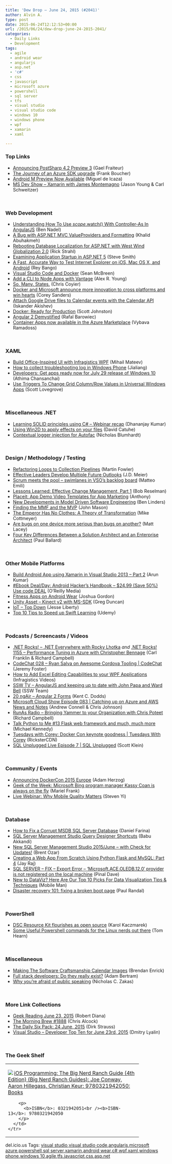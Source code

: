 ```yaml
---
title: 'Dew Drop – June 24, 2015 (#2041)'
author: Alvin A.
type: post
date: 2015-06-24T12:12:53+00:00
url: /2015/06/24/dew-drop-june-24-2015-2041/
categories:
  - Daily Links
  - Development
tags:
  - agile
  - android wear
  - angularjs
  - asp.net
  - 'c#'
  - css
  - javascript
  - microsoft azure
  - powershell
  - sql server
  - tfs
  - visual studio
  - visual studio code
  - windows 10
  - windows phone
  - wpf
  - xamarin
  - xaml

---
```

### <a name="top"></a>Top Links

  * <a href="http://feedproxy.google.com/~r/postsharp/~3/BuGiZ2Vb1kM/post.aspx" target="_blank">Announcing PostSharp 4.2 Preview 3</a> (Gael Fraiteur)
  * <a href="http://www.frankysnotes.com/2015/06/the-journey-of-azure-sdk-upgrade.html" target="_blank">The Journey of an Azure SDK upgrade</a> (Frank Boucher)
  * <a href="http://blog.xamarin.com/android-m-preview-now-available/" target="_blank">Android M Preview Now Available</a> (Miguel de Icaza)
  * <a href="http://msdevshow.com/2015/06/xamarin-with-james-montemagno/" target="_blank">MS Dev Show &#8211; Xamarin with James Montemagno</a> (Jason Young & Carl Schweitzer)

&nbsp;

### <a name="web"></a>Web Development

  * <a href="http://www.bennadel.com/blog/2852-understanding-how-to-use-scope-watch-with-controller-as-in-angularjs.htm" target="_blank">Understanding How To Use $scope.$watch() With Controller-As In AngularJS</a> (Ben Nadel)
  * <a href="http://khalidabuhakmeh.com/a-bug-with-asp-net-mvc-valueproviders-and-formatting" target="_blank">A Bug with ASP.NET MVC ValueProviders and Formatting</a> (Khalid Abuhakmeh)
  * <a href="http://feedproxy.google.com/~r/RickStrahl/~3/I7HmCQMAsZs/Rebooting-Database-Localization-for-ASPNET-with-West-Wind-Globalization-20" target="_blank">Rebooting Database Localization for ASP.NET with West Wind Globalization 2.0</a> (Rick Strahl)
  * <a href="http://blog.falafel.com/examining-application-startup-in-asp-net-5/" target="_blank">Examining Application Startup in ASP.NET 5</a> (Steve Smith)
  * <a href="http://code.tutsplus.com/tutorials/a-fast-accurate-way-to-test-internet-explorer-on-ios-mac-os-x-and-android--cms-24192" target="_blank">A Fast, Accurate Way to Test Internet Explorer on iOS, Mac OS X, and Android</a> (Rey Bango)
  * <a href="http://blogs.msdn.com/b/vscode/archive/2015/06/23/visual-studio-code-and-docker.aspx" target="_blank">Visual Studio Code and Docker</a> (Sean McBreen)
  * <a href="http://feedproxy.google.com/~r/dailyjs/~3/ESQsE2x5JlE/" target="_blank">Add a CLI to Node Apps with Vantage</a> (Alex R. Young)
  * <a href="https://css-tricks.com/so-many-states/" target="_blank">So. Many. States.</a> (Chris Coyier)
  * <a href="http://azure.microsoft.com/blog/2015/06/23/docker-and-microsoft-announce-more-innovation-to-cross-platforms-and-win-hearts/" target="_blank">Docker and Microsoft announce more innovation to cross platforms and win hearts</a> (Corey Sanders)
  * <a href="http://feedproxy.google.com/~r/GDBcode/~3/ouryejp9IrE/attach-google-drive-files-to-calendar.html" target="_blank">Attach Google Drive files to Calendar events with the Calendar API</a> (Iskander Akishev)
  * <a href="http://blog.docker.com/2015/06/docker-ready-for-production/" target="_blank">Docker: Ready for Production</a> (Scott Johnston)
  * <a href="http://blog.goyello.com/2015/06/23/angular-2/" target="_blank">Angular 2 Demystified</a> (Rafal Barowiec)
  * <a href="http://azure.microsoft.com/blog/2015/06/23/container-apps-now-available-in-the-azure-marketplace/" target="_blank">Container Apps now available in the Azure Marketplace</a> (Vybava Ramadoss)

&nbsp;

### <a name="silverlight"></a>XAML

  * <a href="http://www.infragistics.com/community/blogs/mihail_mateev/archive/2015/06/23/build-office-inspired-ui-with-infragistics-wpf.aspx" target="_blank">Build Office-Inspired UI with Infragistics WPF</a> (Mihail Mateev)
  * <a href="http://feedproxy.google.com/~r/geekswithblogs/~3/j6j6BhgTL7s/how-to-collect-troubleshooting-log-in-windows-phone.aspx" target="_blank">How to collect troubleshooting log in Windows Phone</a> (Jialiang)
  * <a href="http://blogs.microsoft.com/firehose/2015/06/23/developers-get-apps-ready-now-for-july-29-release-of-windows-10/" target="_blank">Developers: Get apps ready now for July 29 release of Windows 10</a> (Athima Chansanchai)
  * <a href="http://metronuggets.com/2015/06/23/use-triggers-to-change-grid-columnrow-values-in-universal-windows-apps/" target="_blank">Use Triggers To Change Grid Column/Row Values in Universal Windows Apps</a> (Scott Lovegrove)

&nbsp;

### <a name="dotnet"></a>Miscellaneous .NET

  * <a href="http://www.infragistics.com/community/blogs/dhananjay_kumar/archive/2015/06/23/learning-solid-principles-using-c-webinar-recap.aspx" target="_blank">Learning SOLID principles using C# &#8211; Webinar recap</a> (Dhananjay Kumar)
  * <a href="http://blogs.msdn.com/b/eternalcoding/archive/2015/06/23/using-win2d-to-apply-effects-on-your-files.aspx" target="_blank">Using Win2D to apply effects on your files</a> (David Catuhe)
  * <a href="http://nblumhardt.com/2015/06/contextual-logger-injection-for-autofac/" target="_blank">Contextual logger injection for Autofac</a> (Nicholas Blumhardt)

&nbsp;

### <a name="design"></a>Design / Methodology / Testing

  * <a href="http://martinfowler.com/articles/refactoring-pipelines.html" target="_blank">Refactoring Loops to Collection Pipelines</a> (Martin Fowler)
  * <a href="http://feedproxy.google.com/~r/SourcesOfInsight/~3/w_T0YoD6EMg/" target="_blank">Effective Leaders Develop Multiple Future Outlooks</a> (J.D. Meier)
  * <a href="http://feedproxy.google.com/~r/MattsAlmSpace/~3/gMNGRCbpqkY/scrum-meets-pool-swimlanes-in-vsos.html" target="_blank">Scrum meets the pool – swimlanes in VSO’s backlog board</a> (Matteo Emili)
  * <a href="http://www.developer.com/mgmt/lessons-learned-effective-change-management-part-1.html" target="_blank">Lessons Learned: Effective Change Management, Part 1</a> (Bob Reselman)
  * <a href="http://feedproxy.google.com/~r/uxmovement/~3/hKPgMLQY1A8/" target="_blank">Placeit: App Demo Video Templates for App Marketing</a> (Anthony)
  * <a href="http://www.infoq.com/news/2015/06/model-driven-software?utm_campaign=infoq_content&utm_source=infoq&utm_medium=feed&utm_term=global" target="_blank">New Developments in Model Driven Software Engineering</a> (Ben Linders)
  * <a href="http://feedproxy.google.com/~r/LeadingAgile/~3/Yjr8PAYCkNo/" target="_blank">Finding the MMF and the MVP</a> (John Mason)
  * <a href="http://feedproxy.google.com/~r/LeadingAgile/~3/I5yoU_TBe7s/" target="_blank">The Emperor Has No Clothes: A Theory of Transformation</a> (Mike Cottmeyer)
  * <a href="http://feedproxy.google.com/~r/MattLacey/~3/EOmVl5ol8Zs/are-bugs-on-one-device-more-serious.html" target="_blank">Are bugs on one device more serious than bugs on another?</a> (Matt Lacey)
  * <a href="http://www.wintellect.com/devcenter/paulballard/four-key-differences-between-a-solution-architect-and-an-enterprise-architect" target="_blank">Four Key Differences Between a Solution Architect and an Enterprise Architect</a> (Paul Ballard)

&nbsp;

### <a name="mobile"></a>Other Mobile Platforms

  * <a href="http://dailydotnettips.com/2015/06/23/build-android-app-using-xamarin-in-visual-studio-2013-part-2/" target="_blank">Build Android App using Xamarin in Visual Studio 2013 – Part 2</a> (Arun Kumar)
  * <a href="http://feedproxy.google.com/~r/oreilly/news/~3/4SFqf4nIqqY/9781118608647.do" target="_blank">#Ebook Deal/Day: Android Hacker&#8217;s Handbook &#8211; $24.99 (Save 50%) Use code DEAL</a> (O&#8217;Reilly Media)
  * <a href="http://feedproxy.google.com/~r/blogspot/hsDu/~3/ael51gAZ_jI/fitness-apps-on-android-wear.html" target="_blank">Fitness Apps on Android Wear</a> (Joshua Gordon)
  * <a href="https://channel9.msdn.com/coding4fun/kinect/Unity-Asset-Kinect-v2-with-MS-SDK" target="_blank">Unity Asset &#8211; Kinect v2 with MS-SDK</a> (Greg Duncan)
  * <a href="http://blog.falafel.com/iot-top-down/" target="_blank">IoT – Top Down</a> (Jesse Liberty)
  * <a href="https://www.udemy.com/swift-learn-apples-new-programming-language-by-examples/#tentips" target="_blank">Top 10 Tips to Speed up Swift Learning</a> (Udemy)

&nbsp;

### <a name="podcasts"></a>Podcasts / Screencasts / Videos

  * <a href="http://www.dotnetrocks.com/default.aspx?ShowNum=1156" target="_blank">.NET Rocks! &#8211; .NET Everywhere with Rocky Lhotka</a> _and_&nbsp;<a href="http://www.dotnetrocks.com/default.aspx?ShowNum=1155" target="_blank">.NET Rocks! 1155 &#8211; Performance Tuning in Azure with Christopher Bennage</a> (Carl Franklin & Richard Campbell)
  * <a href="https://channel9.msdn.com/Shows/codechat/028" target="_blank">CodeChat 028 &#8211; Ryan Salva on Awesome Cordova Tooling | CodeChat</a> (Jeremy Foster)
  * <a href="http://www.infragistics.com/community/blogs/ig_videos/archive/2015/06/23/how-to-add-excel-editing-capabilities-to-your-wpf-applications.aspx" target="_blank">How to Add Excel Editing Capabilities to your WPF Applications</a> (Infragistics Videos)
  * <a href="http://tv.ssw.com/6122/angularjs-and-keeping-up-to-date-with-john-papa-and-ward-bell" target="_blank">SSW TV &#8211; AngularJS and keeping up to date with John Papa and Ward Bell</a> (SSW Team)
  * <a href="http://audio.angular-air.com/e/20-ngair-angular-2-forms/" target="_blank">20 ngAir &#8211; Angular 2 Forms</a> (Kent C. Dodds)
  * <a href="http://feeds.microsoftcloudshow.com/~r/microsoftcloudshowepisodes/~3/0HixLPVvbq4/083-catching-up-on-azure-and-aws-news-and-notes" target="_blank">Microsoft Cloud Show Episode 083 | Catching up on Azure and AWS News and Notes</a> (Andrew Connell & Chris Johnson)
  * <a href="http://feedproxy.google.com/~r/RunaAsRadioWma/~3/5Oe8qQvqQ3s/default.aspx" target="_blank">RunAs Radio &#8211; Bringing Yammer to your Organization with Chris Poteet</a> (Richard Campbell)
  * <a href="http://www.talkpythontome.com/episodes/show/13" target="_blank">Talk Python to Me #13 Flask web framework and much, much more</a> (Michael Kennedy)
  * <a href="https://channel9.msdn.com/Shows/Tuesdays-With-Corey/Tuesdays-with-Corey-Docker-Con-keynote-goodness" target="_blank">Tuesdays with Corey: Docker Con keynote goodness | Tuesdays With Corey</a> (RicksterCDN)
  * <a href="https://channel9.msdn.com/Shows/SQL-Unplugged/SQL-Unplugged-Live-Episode-7" target="_blank">SQL Unplugged Live Episode 7 | SQL Unplugged</a> (Scott Klein)

&nbsp;

### <a name="events"></a>Community / Events

  * <a href="http://blog.docker.com/2015/06/announcing-dockercon-2015-europe/" target="_blank">Announcing DockerCon 2015 Europe</a> (Adam Herzog)
  * <a href="http://feedproxy.google.com/~r/geekwire/~3/_o8TUU2MWh0/" target="_blank">Geek of the Week: Microsoft Bing program manager Kassy Coan is always on the fly</a> (Mariel Frank)
  * <a href="http://blog.xamarin.com/live-webinar-why-mobile-quality-matters/" target="_blank">Live Webinar: Why Mobile Quality Matters</a> (Steven Yi)

&nbsp;

### <a name="sql"></a>Database

  * <a href="http://feedproxy.google.com/~r/MSSQLTips-LatestSqlServerTips/~3/ghIkkVwb5rw/tip.asp" target="_blank">How to Fix a Corrupt MSDB SQL Server Database</a> (Daniel Farina)
  * <a href="http://feedproxy.google.com/~r/MSSQLTips-LatestSqlServerTips/~3/6TdXNaMXWR0/tip.asp" target="_blank">SQL Server Management Studio Query Designer Shortcuts</a> (Babu Akkandi)
  * <a href="http://feedproxy.google.com/~r/BrentOzar-SqlServerDba/~3/vUCPexZClh4/" target="_blank">New SQL Server Management Studio 2015/June – with Check for Updates!</a> (Brent Ozar)
  * <a href="http://code.tutsplus.com/tutorials/creating-a-web-app-from-scratch-using-python-flask-and-mysql-part-4--cms-23187" target="_blank">Creating a Web App From Scratch Using Python Flask and MySQL: Part 4</a> (Jay Raj)
  * <a href="http://blog.sqlauthority.com/2015/06/24/sql-server-fix-export-error-microsoft-ace-oledb-12-0-provider-is-not-registered-on-the-local-machine/" target="_blank">SQL SERVER – FIX – Export Error – ‘Microsoft.ACE.OLEDB.12.0′ provider is not registered on the local machine</a> (Pinal Dave)
  * <a href="http://www.infragistics.com/community/blogs/mobileman/archive/2015/06/23/new-to-dataviz-here-are-our-top-10-blog-picks-on-data-visualization-tips-amp-techniques.aspx" target="_blank">New to DataViz? Here Are Our Top 10 Picks For Data Visualization Tips & Techniques</a> (Mobile Man)
  * <a href="http://feedproxy.google.com/~r/PaulSRandal/~3/Jw2SXkGUA0k/" target="_blank">Disaster recovery 101: fixing a broken boot page</a> (Paul Randal)

&nbsp;

### <a name="ps"></a>PowerShell

  * <a href="http://blogs.msdn.com/b/powershell/archive/2015/06/23/dsc-resource-kit-flourishes-as-open-source.aspx" target="_blank">DSC Resource Kit flourishes as open source</a> (Karol Kaczmarek)
  * <a href="http://www.nerdyhearn.com/blog/243" target="_blank">Some Useful Powershell commands for the Linux nerds out there</a> (Tom Hearn)

&nbsp;

### <a name="misc"></a>Miscellaneous

  * <a href="http://feedproxy.google.com/~r/BrendanEnrick/~3/69S5EZNsOZE/post.aspx" target="_blank">Making The Software Craftsmanship Calendar Images</a> (Brendan Enrick)
  * <a href="http://blog.pluralsight.com/full-stack-developer-solution" target="_blank">Full stack developers: Do they really exist?</a> (Adam Bertram)
  * <a href="http://feedproxy.google.com/~r/nczonline/~3/PfS5LP1EEYc/" target="_blank">Why you’re afraid of public speaking</a> (Nicholas C. Zakas)

&nbsp;

### <a name="links"></a>More Link Collections

  * <a href="http://feeds.regulargeek.com/~r/RegularGeek/~3/fuoP_n1XLVg/" target="_blank">Geek Reading June 23, 2015</a> (Robert Diana)
  * <a href="http://feedproxy.google.com/~r/ReflectivePerspective/~3/lZLssBbTceQ/" target="_blank">The Morning Brew #1888</a> (Chris Alcock)
  * <a href="http://www.dirkstrauss.com/the-daily-six-pack/iis-express-stops-working" target="_blank">The Daily Six Pack: 24 June, 2015</a> (Dirk Strauss)
  * <a href="http://www.lyalin.com/2015/06/23/visual-studio-developer-top-ten-for-june-23rd-2015/" target="_blank">Visual Studio – Developer Top Ten for June 23rd, 2015</a> (Dmitry Lyalin)

&nbsp;

### The Geek Shelf

<div id="scid:7dc1bd33-94bd-46fd-a20b-0131235bcd47:80b2696e-a7c1-4868-ab09-1f597ccce2c1" class="wlWriterEditableSmartContent" style="float: none; padding-bottom: 0px; padding-top: 0px; padding-left: 0px; margin: 0px; display: inline; padding-right: 0px">
  <table cellspacing="0" cellpadding="2" width="400" border="0" unselectable="on">
    <tr>
      <td valign="top" width="400">
        <p>
          <a title="iOS Programming: The Big Nerd Ranch Guide (4th Edition) (Big Nerd Ranch Guides): Joe Conway, Aaron Hillegass, Christian Keur: 9780321942050: Books" href="http://www.amazon.com/exec/obidos/ASIN/0321942051/amavin-20"><img data-recalc-dims="1" decoding="async" src="https://i0.wp.com/images.amazon.com/images/P/0321942051.01.MZZZZZZZ.jpg?w=660" border="0" align="left" style="float:left" />iOS Programming: The Big Nerd Ranch Guide (4th Edition) (Big Nerd Ranch Guides): Joe Conway, Aaron Hillegass, Christian Keur: 9780321942050: Books</a>
        </p>
        
        <p>
          <b>ISBN</b>: 0321942051<br /><b>ISBN-13</b>: 9780321942050
        </p>
      </td>
    </tr>
  </table>
</div>

<div id="scid:0767317B-992E-4b12-91E0-4F059A8CECA8:a280955c-00f1-474b-a2d2-ebc06896b2e4" class="wlWriterEditableSmartContent" style="float: none; padding-bottom: 0px; padding-top: 0px; padding-left: 0px; margin: 0px; display: inline; padding-right: 0px">
  del.icio.us Tags: <a href="http://del.icio.us/popular/visual+studio" rel="tag">visual studio</a>,<a href="http://del.icio.us/popular/visual+studio+code" rel="tag">visual studio code</a>,<a href="http://del.icio.us/popular/angularjs" rel="tag">angularjs</a>,<a href="http://del.icio.us/popular/microsoft+azure" rel="tag">microsoft azure</a>,<a href="http://del.icio.us/popular/powershell" rel="tag">powershell</a>,<a href="http://del.icio.us/popular/sql+server" rel="tag">sql server</a>,<a href="http://del.icio.us/popular/xamarin" rel="tag">xamarin</a>,<a href="http://del.icio.us/popular/android+wear" rel="tag">android wear</a>,<a href="http://del.icio.us/popular/c%23" rel="tag">c#</a>,<a href="http://del.icio.us/popular/wpf" rel="tag">wpf</a>,<a href="http://del.icio.us/popular/xaml" rel="tag">xaml</a>,<a href="http://del.icio.us/popular/windows+phone" rel="tag">windows phone</a>,<a href="http://del.icio.us/popular/windows+10" rel="tag">windows 10</a>,<a href="http://del.icio.us/popular/agile" rel="tag">agile</a>,<a href="http://del.icio.us/popular/tfs" rel="tag">tfs</a>,<a href="http://del.icio.us/popular/javascript" rel="tag">javascript</a>,<a href="http://del.icio.us/popular/css" rel="tag">css</a>,<a href="http://del.icio.us/popular/asp.net" rel="tag">asp.net</a>
</div>